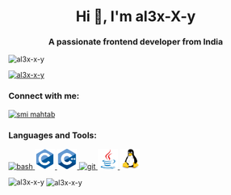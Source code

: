 <h1 align="center">Hi 👋, I'm al3x-X-y</h1>
<h3 align="center">A passionate frontend developer from India</h3>

<p align="left"> <img src="https://komarev.com/ghpvc/?username=al3x-x-y&label=Profile%20views&color=0e75b6&style=flat" alt="al3x-x-y" /> </p>

<p align="left"> <a href="https://github.com/ryo-ma/github-profile-trophy"><img src="https://github-profile-trophy.vercel.app/?username=al3x-x-y" alt="al3x-x-y" /></a> </p>

<h3 align="left">Connect with me:</h3>
<p align="left">
<a href="https://fb.com/smi mahtab" target="blank"><img align="center" src="https://raw.githubusercontent.com/rahuldkjain/github-profile-readme-generator/master/src/images/icons/Social/facebook.svg" alt="smi mahtab" height="30" width="40" /></a>
</p>

<h3 align="left">Languages and Tools:</h3>
<p align="left"> <a href="https://www.gnu.org/software/bash/" target="_blank" rel="noreferrer"> <img src="https://www.vectorlogo.zone/logos/gnu_bash/gnu_bash-icon.svg" alt="bash" width="40" height="40"/> </a> <a href="https://www.cprogramming.com/" target="_blank" rel="noreferrer"> <img src="https://raw.githubusercontent.com/devicons/devicon/master/icons/c/c-original.svg" alt="c" width="40" height="40"/> </a> <a href="https://www.w3schools.com/cpp/" target="_blank" rel="noreferrer"> <img src="https://raw.githubusercontent.com/devicons/devicon/master/icons/cplusplus/cplusplus-original.svg" alt="cplusplus" width="40" height="40"/> </a> <a href="https://git-scm.com/" target="_blank" rel="noreferrer"> <img src="https://www.vectorlogo.zone/logos/git-scm/git-scm-icon.svg" alt="git" width="40" height="40"/> </a> <a href="https://www.java.com" target="_blank" rel="noreferrer"> <img src="https://raw.githubusercontent.com/devicons/devicon/master/icons/java/java-original.svg" alt="java" width="40" height="40"/> </a> <a href="https://www.linux.org/" target="_blank" rel="noreferrer"> <img src="https://raw.githubusercontent.com/devicons/devicon/master/icons/linux/linux-original.svg" alt="linux" width="40" height="40"/> </a> </p>

<p><img align="left" src="https://github-readme-stats.vercel.app/api/top-langs?username=al3x-x-y&show_icons=true&locale=en&layout=compact" alt="al3x-x-y" /></p>

<p>&nbsp;<img align="center" src="https://github-readme-stats.vercel.app/api?username=al3x-x-y&show_icons=true&locale=en" alt="al3x-x-y" /></p>
